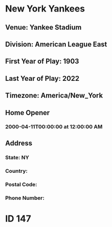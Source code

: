 # New York Yankees
## Venue: Yankee Stadium
## Division: American League East
## First Year of Play: 1903
## Last Year of Play: 2022
## Timezone: America/New_York
## Home Opener
### 2000-04-11T00:00:00 at 12:00:00 AM
## Address
### 
### State: NY
### Country: 
### Postal Code: 
### Phone Number: 
# ID 147
